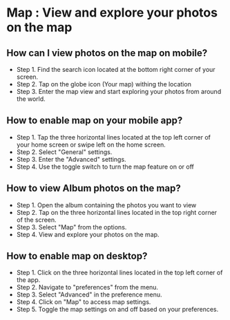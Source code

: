 # Map : View and explore your photos on the map

## How can I view photos on the map on mobile?

-   Step 1. Find the search icon located at the bottom right corner of your
    screen.
-   Step 2. Tap on the globe icon (Your map) withing the location
-   Step 3. Enter the map view and start exploring your photos from around the
    world.

## How to enable map on your mobile app?

-   Step 1. Tap the three horizontal lines located at the top left corner of
    your home screen or swipe left on the home screen.
-   Step 2. Select "General" settings.
-   Step 3. Enter the "Advanced" settings.
-   Step 4. Use the toggle switch to turn the map feature on or off

## How to view Album photos on the map?

-   Step 1. Open the album containing the photos you want to view
-   Step 2. Tap on the three horizontal lines located in the top right corner of
    the screen.
-   Step 3. Select "Map" from the options.
-   Step 4. View and explore your photos on the map.

## How to enable map on desktop?

-   Step 1. Click on the three horizontal lines located in the top left corner
    of the app.
-   Step 2. Navigate to "preferences" from the menu.
-   Step 3. Select "Advanced" in the preference menu.
-   Step 4. Click on "Map" to access map settings.
-   Step 5. Toggle the map settings on and off based on your preferences.
